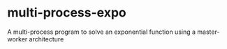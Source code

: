 # multi-process-expo
A multi-process program to solve an exponential function using a master-worker architecture 
